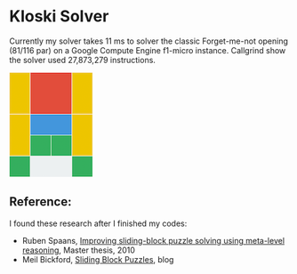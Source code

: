 # Kloski Solver
Currently my solver takes 11 ms to solver the classic Forget-me-not opening (81/116 par) on a Google Compute Engine f1-micro instance. Callgrind show the solver used 27,873,279 instructions.

![forget-me-not](forget-me-not.png)

## Reference:
I found these research after I finished my codes:
  * Ruben Spaans, [Improving sliding-block puzzle solving using meta-level reasoning](
                  http://www.pvv.org/~spaans/master-cs.pdf), Master thesis, 2010
  * Meil Bickford, [Sliding Block Puzzles](https://nbickford.wordpress.com/2013/11/13/sliding-block-puzzles-part-4-of-3), blog
